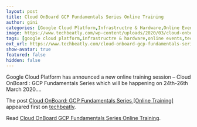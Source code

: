 ```yaml
---
layout: post
title: Cloud OnBoard GCP Fundamentals Series Online Training
author: gini
categories: [Google Cloud Platform,Infrastructre & Hardware,Online Events,]
image: https://www.techbeatly.com/wp-content/uploads/2020/03/cloud-onboard-gcp-fundamentals-series-online-training-1024x544.jpg
tags: [google cloud platform,infrastructre & hardware,online events,technical events,gcp handsonlab,gcp training,google cloud,google cloud summit,google cloud training,googlecloudonboard,]
ext_url: https://www.techbeatly.com/cloud-onboard-gcp-fundamentals-series-online-training/
show-avatar: true
featured: false
hidden: false
---
```


<p>Google Cloud Platform has announced a new online training session &#8211; Cloud OnBoard : GCP Fundamentals Series which will be happening on 24th-26th March 2020.&#46;&#46;&#46;</p>
<p>The post <a href="https://www.techbeatly.com/cloud-onboard-gcp-fundamentals-series-online-training/">Cloud OnBoard: GCP Fundamentals Series [Online Training]</a> appeared first on <a href="https://www.techbeatly.com">techbeatly</a>.</p>

Read [Cloud OnBoard GCP Fundamentals Series Online Training](https://www.techbeatly.com/cloud-onboard-gcp-fundamentals-series-online-training/).